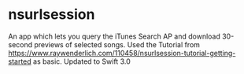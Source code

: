 # nsurlsession

An app which lets you query the iTunes Search AP and download 30-second previews of selected songs. Used the Tutorial from https://www.raywenderlich.com/110458/nsurlsession-tutorial-getting-started as basic. Updated to Swift 3.0


